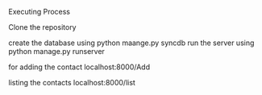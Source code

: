 Executing Process

Clone the  repository

create the database using python maange.py syncdb
run the server using python manage.py runserver

for adding the contact localhost:8000/Add

listing the contacts localhost:8000/list
